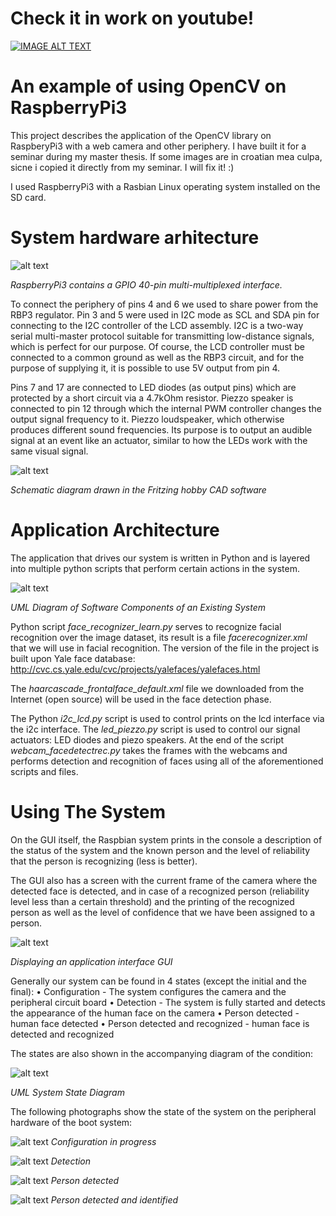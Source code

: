 # Check it in work on youtube!
[![IMAGE ALT TEXT](http://img.youtube.com/vi/5eet4pkkxWI/0.jpg)](http://www.youtube.com/watch?v=5eet4pkkxWI "FaceRecognitionPi")

# An example of using OpenCV on RaspberryPi3
This project describes the application of the OpenCV library on RaspberyPi3 with a web camera and other periphery. I have built it for a seminar during my master thesis. If some images are in croatian mea culpa, sicne i copied it directly from my seminar. I will fix it! :)

I used RaspberryPi3 with a Rasbian Linux operating system installed on the SD card.

# System hardware arhitecture
 ![alt text](https://raw.githubusercontent.com/Guber/FaceRecPi/master/readmeimg/pigpio.jpg "RBP3 GPIO")
 
*RaspberryPi3 contains a GPIO 40-pin multi-multiplexed interface.*

To connect the periphery of pins 4 and 6 we used to share power from the RBP3 regulator. Pin 3 and 5 were used in I2C mode as SCL and SDA pin for connecting to the I2C controller of the LCD assembly. I2C is a two-way serial multi-master protocol suitable for transmitting low-distance signals, which is perfect for our purpose. Of course, the LCD controller must be connected to a common ground as well as the RBP3 circuit, and for the purpose of supplying it, it is possible to use 5V output from pin 4.

Pins 7 and 17 are connected to LED diodes (as output pins) which are protected by a short circuit via a 4.7kOhm resistor. Piezzo speaker is connected to pin 12 through which the internal PWM controller changes the output signal frequency to it. Piezzo loudspeaker, which otherwise produces different sound frequencies. Its purpose is to output an audible signal at an event like an actuator, similar to how the LEDs work with the same visual signal.
 
  ![alt text](https://raw.githubusercontent.com/Guber/FaceRecPi/master/readmeimg/fritzing.jpg "Fritzing schematic")
  
 *Schematic diagram drawn in the Fritzing hobby CAD software*
 
# Application Architecture
The application that drives our system is written in Python and is layered into multiple python scripts that perform certain actions in the system.

  ![alt text](https://raw.githubusercontent.com/Guber/FaceRecPi/master/readmeimg/component.jpg "UML component diagram")
  
 *UML Diagram of Software Components of an Existing System*

Python script *face_recognizer_learn.py* serves to recognize facial recognition over the image dataset, its result is a file *facerecognizer.xml* that we will use in facial recognition. The version of the file in the project is built upon Yale face database:
http://cvc.cs.yale.edu/cvc/projects/yalefaces/yalefaces.html

 The *haarcascade_frontalface_default.xml* file we downloaded from the Internet (open source) will be used in the face detection phase.
 
The Python *i2c_lcd.py* script is used to control prints on the lcd interface via the i2c interface.
The *led_piezzo.py* script is used to control our signal actuators: LED diodes and piezo speakers.
At the end of the script *webcam_facedetectrec.py* takes the frames with the webcams and performs detection and recognition of faces using all of the aforementioned scripts and files.


# Using The System

On the GUI itself, the Raspbian system prints in the console a description of the status of the system and the known person and the level of reliability that the person is recognizing (less is better).

The GUI also has a screen with the current frame of the camera where the detected face is detected, and in case of a recognized person (reliability level less than a certain threshold) and the printing of the recognized person as well as the level of confidence that we have been assigned to a person.

 ![alt text](https://raw.githubusercontent.com/Guber/FaceRecPi/master/readmeimg/gui.jpg "GUI")
 
*Displaying an application interface GUI*

Generally our system can be found in 4 states (except the initial and the final):
• Configuration - The system configures the camera and the peripheral circuit board
• Detection - The system is fully started and detects the appearance of the human face on the camera
• Person detected - human face detected
• Person detected and recognized - human face is detected and recognized

The states are also shown in the accompanying diagram of the condition:
 
  ![alt text](https://raw.githubusercontent.com/Guber/FaceRecPi/master/readmeimg/state.jpg "UML state diagram")
  
 *UML System State Diagram*

The following photographs show the state of the system on the peripheral hardware of the boot system:

![alt text](https://raw.githubusercontent.com/Guber/FaceRecPi/master/readmeimg/state1.jpg "System state 1")
*Configuration in progress* 

 ![alt text](https://raw.githubusercontent.com/Guber/FaceRecPi/master/readmeimg/state2.jpg "System state 2")
*Detection*

 ![alt text](https://raw.githubusercontent.com/Guber/FaceRecPi/master/readmeimg/state3.jpg "System state 3")
 *Person detected*

![alt text](https://raw.githubusercontent.com/Guber/FaceRecPi/master/readmeimg/state4.jpg "System state 4")
*Person detected and identified*
